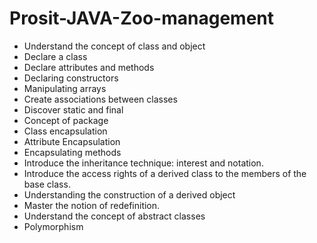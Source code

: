 # Prosit-JAVA-Zoo-management
- Understand the concept of class and object
- Declare a class
- Declare attributes and methods
- Declaring constructors
- Manipulating arrays
- Create associations between classes
- Discover static and final 
- Concept of package
- Class encapsulation
- Attribute Encapsulation
- Encapsulating methods
- Introduce the inheritance technique: interest and notation.
- Introduce the access rights of a derived class to the members of the base class.
- Understanding the construction of a derived object
- Master the notion of redefinition.
- Understand the concept of abstract classes
- Polymorphism 
